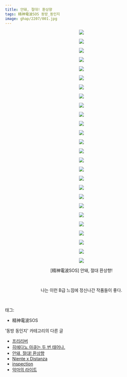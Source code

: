 ```yaml
---
title: 안돼, 절대! 환상향
tags: 精神電波SOS 동방_동인지
image: ghap/2207/001.jpg
---
```

<div class="article">
<p style="text-align: center; clear: none; float: none;"><img src="{{ site.nasurl }}/ghap/2207/001.jpg"/></p>
<p style="text-align: center; clear: none; float: none;"><img src="{{ site.nasurl }}/ghap/2207/002.jpg"/></p>
<p style="text-align: center; clear: none; float: none;"><img src="{{ site.nasurl }}/ghap/2207/003.jpg"/></p>
<p style="text-align: center; clear: none; float: none;"><img src="{{ site.nasurl }}/ghap/2207/004.jpg"/></p>
<p style="text-align: center; clear: none; float: none;"><img src="{{ site.nasurl }}/ghap/2207/005.jpg"/></p>
<p style="text-align: center; clear: none; float: none;"><img src="{{ site.nasurl }}/ghap/2207/006.jpg"/></p>
<p style="text-align: center; clear: none; float: none;"><img src="{{ site.nasurl }}/ghap/2207/007.jpg"/></p>
<p style="text-align: center; clear: none; float: none;"><img src="{{ site.nasurl }}/ghap/2207/008.jpg"/></p>
<p style="text-align: center; clear: none; float: none;"><img src="{{ site.nasurl }}/ghap/2207/009.jpg"/></p>
<p style="text-align: center; clear: none; float: none;"><img src="{{ site.nasurl }}/ghap/2207/010.jpg"/></p>
<p style="text-align: center; clear: none; float: none;"><img src="{{ site.nasurl }}/ghap/2207/011.jpg"/></p>
<p style="text-align: center; clear: none; float: none;"><img src="{{ site.nasurl }}/ghap/2207/012.jpg"/></p>
<p style="text-align: center; clear: none; float: none;"><img src="{{ site.nasurl }}/ghap/2207/013.jpg"/></p>
<p style="text-align: center; clear: none; float: none;"><img src="{{ site.nasurl }}/ghap/2207/014.jpg"/></p>
<p style="text-align: center; clear: none; float: none;"><img src="{{ site.nasurl }}/ghap/2207/015.jpg"/></p>
<p style="text-align: center; clear: none; float: none;"><img src="{{ site.nasurl }}/ghap/2207/016.jpg"/></p>
<p style="text-align: center; clear: none; float: none;"><img src="{{ site.nasurl }}/ghap/2207/017.jpg"/></p>
<p style="text-align: center; clear: none; float: none;"><img src="{{ site.nasurl }}/ghap/2207/018.jpg"/></p>
<p style="text-align: center; clear: none; float: none;"><img src="{{ site.nasurl }}/ghap/2207/019.jpg"/></p>
<p style="text-align: center; clear: none; float: none;"><img src="{{ site.nasurl }}/ghap/2207/020.jpg"/></p>
<p style="text-align: center; clear: none; float: none;"><img src="{{ site.nasurl }}/ghap/2207/021.jpg"/></p>
<p style="text-align: center; clear: none; float: none;"><img src="{{ site.nasurl }}/ghap/2207/022.jpg"/></p>
<p style="text-align: center; clear: none; float: none;"><img src="{{ site.nasurl }}/ghap/2207/023.jpg"/></p>
<p style="text-align: center; clear: none; float: none;"><img src="{{ site.nasurl }}/ghap/2207/024.jpg"/></p>
<p style="text-align: center; clear: none; float: none;"><img src="{{ site.nasurl }}/ghap/2207/025.jpg"/></p>
<p style="text-align: center; clear: none; float: none;"><img src="{{ site.nasurl }}/ghap/2207/026.jpg"/></p>
<p style="text-align: center; clear: none; float: none;">[精神電波SOS] 안돼, 절대 환상향!</p>
<p style="text-align: center; clear: none; float: none;"><br/></p>
<p style="text-align: center; clear: none; float: none;">나는 이런 B급 느낌에 정신나간 작품들이 좋다.</p>
<p><br/></p>
</div><div class="tagTrail">
<p>태그: </p>
<ul>
<li>精神電波SOS</li>
</ul>
</div><div class="another">
<p>'동방 동인지' 카테고리의 다른 글</p>
<ul>
<li><a href="/2016-09-18-ghap_2209">프리리버</a></li>
<li><a href="/2016-09-18-ghap_2208">히에다노 아큐는 두 번 태어나,</a></li>
<li><a href="/2016-09-18-ghap_2207">안돼, 절대! 환상향</a></li>
<li><a href="/2016-09-18-ghap_2205">Niente x Distanza</a></li>
<li><a href="/2016-09-18-ghap_2204">inspection</a></li>
<li><a href="/2016-09-18-ghap_2203">악마의 라이트</a></li>
</ul>
</div><div class="cb_module cb_fluid">
<div class="cb_wrt cb_profile">
</div><!-- commentList close -->
</div>